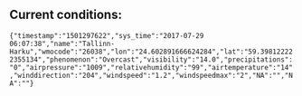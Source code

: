 ## Current conditions: 
 ``` {"timestamp":"1501297622","sys_time":"2017-07-29 06:07:38","name":"Tallinn-Harku","wmocode":"26038","lon":"24.602891666624284","lat":"59.398122222355134","phenomenon":"Overcast","visibility":"14.0","precipitations":"0","airpressure":"1009","relativehumidity":"99","airtemperature":"14","winddirection":"204","windspeed":"1.2","windspeedmax":"2","NA":"","NA":""} ```
